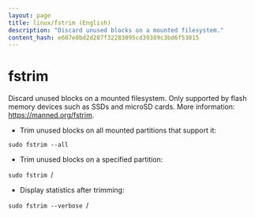 ```yaml
---
layout: page
title: linux/fstrim (English)
description: "Discard unused blocks on a mounted filesystem."
content_hash: e607e0bd2d287f32283095cd39389c3bd6f53015
---
```

# fstrim

Discard unused blocks on a mounted filesystem.
Only supported by flash memory devices such as SSDs and microSD cards.
More information: <https://manned.org/fstrim>.

- Trim unused blocks on all mounted partitions that support it:

`sudo fstrim --all`

- Trim unused blocks on a specified partition:

`sudo fstrim `<span class="tldr-var badge badge-pill bg-dark-lm bg-white-dm text-white-lm text-dark-dm font-weight-bold">/</span>

- Display statistics after trimming:

`sudo fstrim --verbose `<span class="tldr-var badge badge-pill bg-dark-lm bg-white-dm text-white-lm text-dark-dm font-weight-bold">/</span>
